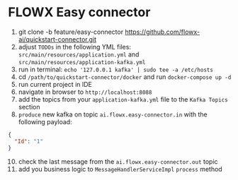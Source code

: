 # FLOWX Easy connector

1. git clone -b feature/easy-connector https://github.com/flowx-ai/quickstart-connector.git
2. adjust `TODOs` in the following YML files: `src/main/resources/application.yml` and `src/main/resources/application-kafka.yml`
3. run in terminal: ```echo '127.0.0.1 kafka' | sudo tee -a /etc/hosts```
4. cd `/path/to/quickstart-connector/docker` and run `docker-compose up -d`
5. run current project in IDE
7. navigate in browser to `http://localhost:8088`
8. add the topics from your `application-kafka.yml` file to the `Kafka Topics` section
9. `produce` new kafka on topic `ai.flowx.easy-connector.in` with the following payload:
```json
{
  "Id": "1"
}
```
10. check the last message from the `ai.flowx.easy-connector.out` topic
11. add you business logic to `MessageHandlerServiceImpl` `process` method 